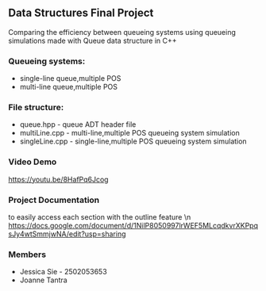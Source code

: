 ## Data Structures Final Project 
Comparing the efficiency between queueing systems using queueing simulations made with Queue data structure in C++

### Queueing systems:
* single-line queue,multiple POS 
* multi-line queue,multiple POS 

### File structure:
* queue.hpp - queue ADT header file
* multiLine.cpp - multi-line,multiple POS queueing system simulation
* singleLine.cpp - single-line,multiple POS queueing system simulation

### Video Demo
https://youtu.be/8HafPq6Jcog 

### Project Documentation
to easily access each section with the outline feature \n
https://docs.google.com/document/d/1NilP8050997lrWEF5MLcqdkvrXKPpqsJy4wtSmmjwNA/edit?usp=sharing 

### Members
* Jessica Sie - 2502053653
* Joanne Tantra 

